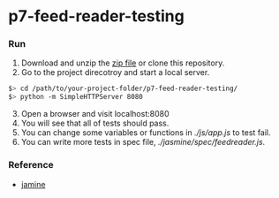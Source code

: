 # p7-feed-reader-testing

### Run

1. Download and unzip the [zip file](https://github.com/chihsuan/udacity-front-end-proj/archive/gh-pages.zip) or clone this repository.
2. Go to the project direcotroy and start a local server.

  ```bash
  $> cd /path/to/your-project-folder/p7-feed-reader-testing/
  $> python -m SimpleHTTPServer 8080
  ```

3. Open a browser and visit localhost:8080
4. You will see that all of tests should pass.
5. You can change some variables or functions in *./js/app.js* to test fail.
6. You can write more tests in spec file, *./jasmine/spec/feedreader.js*.

### Reference
- [jamine](http://jasmine.github.io/)
